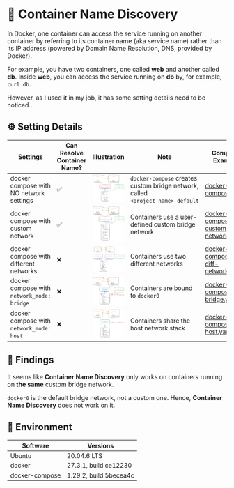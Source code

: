 # 🐬 Container Name Discovery

In Docker, one container can access the service running on another container by referring to its container name (aka service name) rather than its IP address (powered by Domain Name Resolution, DNS, provided by Docker).

For example, you have two containers, one called **web** and another called **db**. Inside **web**, you can access the service running on **db** by, for example, `curl db`.

However, as I used it in my job, it has some setting details need to be noticed...

## ⚙️ Setting Details

| Settings | Can Resolve Container Name? | Illustration | Note | Compose Example |
|---------|--------|---------|---------|---------|
| docker compose with NO network settings | ✅ | ![docker-compose](./media/docker-compose.png) | `docker-compose` creates custom bridge network, called `<project_name>_default` | [docker-compose.yaml](./docker-compose.yaml) |
| docker compose with custom network | ✅ | ![docker-compose-custom-network](./media/docker-compose-custom-network.png) | Containers use a user-defined custom bridge network | [docker-compose-custom-network.yaml](./docker-compose-custom-network.yaml) |
| docker compose with different networks | ❌ | ![docker-compose-diff-network](./media/docker-compose-diff-network.png) | Containers use two different networks | [docker-compose-diff-network.yaml](./docker-compose-diff-network.yaml) |
| docker compose with `network_mode: bridge` | ❌ | ![docker-compose-bridge](./media/docker-compose-bridge.png) | Containers are bound to `docker0` | [docker-compose-bridge.yaml](./docker-compose-bridge.yaml) |
| docker compose with `network_mode: host` | ❌ | ![docker-compose-host](./media/docker-compose-host.png) | Containers share the host network stack | [docker-compose-host.yaml](./docker-compose-host.yaml) |

## 📢 Findings

It seems like **Container Name Discovery** only works on containers running on **the same** custom bridge network.

`docker0` is the default bridge network, not a custom one. Hence, **Container Name Discovery** does not work on it.

## 🌳 Environment

| Software | Versions |
|---------|--------|
| Ubuntu | 20.04.6 LTS |
| docker | 27.3.1, build ce12230 |
| docker-compose | 1.29.2, build 5becea4c |